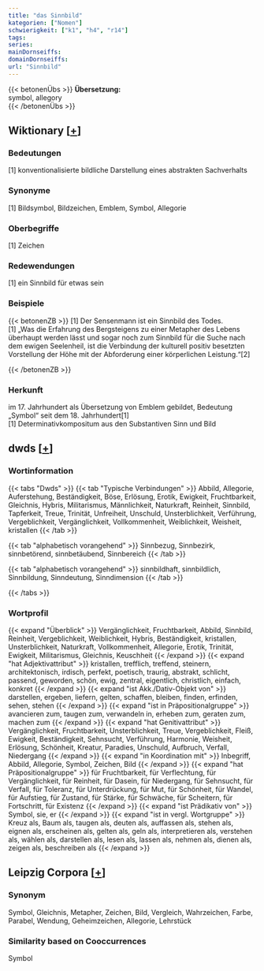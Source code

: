 ```yaml
---
title: "das Sinnbild"
kategorien: ["Nomen"]
schwierigkeit: ["k1", "h4", "r14"]
tags:
series:
mainDornseiffs:
domainDornseiffs:
url: "Sinnbild"
---
```


{{< betonenÜbs >}}
**Übersetzung:**  
symbol, allegory  
{{< /betonenÜbs >}}

## Wiktionary [[+](https://de.wiktionary.org/wiki/Sinnbild)]

### Bedeutungen
[1] konventionalisierte bildliche Darstellung eines abstrakten Sachverhalts  

### Synonyme
[1] Bildsymbol, Bildzeichen, Emblem, Symbol, Allegorie  

### Oberbegriffe
[1] Zeichen  

### Redewendungen
[1] ein Sinnbild für etwas sein  

### Beispiele
{{< betonenZB >}}
[1] Der Sensenmann ist ein Sinnbild des Todes.  
[1] „Was die Erfahrung des Bergsteigens zu einer Metapher des Lebens überhaupt werden lässt und sogar noch zum Sinnbild für die Suche nach dem ewigen Seelenheil, ist die Verbindung der kulturell positiv besetzten Vorstellung der Höhe mit der Abforderung einer körperlichen Leistung.“[2]  

{{< /betonenZB >}}
### Herkunft
im 17. Jahrhundert als Übersetzung von Emblem gebildet, Bedeutung „Symbol“ seit dem 18. Jahrhundert[1]  
[1] Determinativkompositum aus den Substantiven Sinn und Bild  



## dwds [[+](https://www.dwds.de/wb/Sinnbild)]

### Wortinformation
{{< tabs "Dwds" >}}
{{< tab "Typische Verbindungen" >}}
Abbild, Allegorie, Auferstehung, Beständigkeit, Böse, Erlösung, Erotik, Ewigkeit, Fruchtbarkeit, Gleichnis, Hybris, Militarismus, Männlichkeit, Naturkraft, Reinheit, Sinnbild, Tapferkeit, Treue, Trinität, Unfreiheit, Unschuld, Unsterblichkeit, Verführung, Vergeblichkeit, Vergänglichkeit, Vollkommenheit, Weiblichkeit, Weisheit, kristallen
{{< /tab >}}

{{< tab "alphabetisch vorangehend" >}}
Sinnbezug, Sinnbezirk, sinnbetörend, sinnbetäubend, Sinnbereich
{{< /tab >}}

{{< tab "alphabetisch vorangehend" >}}
sinnbildhaft, sinnbildlich, Sinnbildung, Sinndeutung, Sinndimension
{{< /tab >}}

{{< /tabs >}}

### Wortprofil
{{< expand "Überblick" >}} Vergänglichkeit, Fruchtbarkeit, Abbild, Sinnbild, Reinheit, Vergeblichkeit, Weiblichkeit, Hybris, Beständigkeit, kristallen, Unsterblichkeit, Naturkraft, Vollkommenheit, Allegorie, Erotik, Trinität, Ewigkeit, Militarismus, Gleichnis, Keuschheit {{< /expand >}}
{{< expand "hat Adjektivattribut" >}} kristallen, trefflich, treffend, steinern, architektonisch, irdisch, perfekt, poetisch, traurig, abstrakt, schlicht, passend, geworden, schön, ewig, zentral, eigentlich, christlich, einfach, konkret {{< /expand >}}
{{< expand "ist Akk./Dativ-Objekt von" >}} darstellen, ergeben, liefern, gelten, schaffen, bleiben, finden, erfinden, sehen, stehen {{< /expand >}}
{{< expand "ist in Präpositionalgruppe" >}} avancieren zum, taugen zum, verwandeln in, erheben zum, geraten zum, machen zum {{< /expand >}}
{{< expand "hat Genitivattribut" >}} Vergänglichkeit, Fruchtbarkeit, Unsterblichkeit, Treue, Vergeblichkeit, Fleiß, Ewigkeit, Beständigkeit, Sehnsucht, Verführung, Harmonie, Weisheit, Erlösung, Schönheit, Kreatur, Paradies, Unschuld, Aufbruch, Verfall, Niedergang {{< /expand >}}
{{< expand "in Koordination mit" >}} Inbegriff, Abbild, Allegorie, Symbol, Zeichen, Bild {{< /expand >}}
{{< expand "hat Präpositionalgruppe" >}} für Fruchtbarkeit, für Verflechtung, für Vergänglichkeit, für Reinheit, für Dasein, für Niedergang, für Sehnsucht, für Verfall, für Toleranz, für Unterdrückung, für Mut, für Schönheit, für Wandel, für Aufstieg, für Zustand, für Stärke, für Schwäche, für Scheitern, für Fortschritt, für Existenz {{< /expand >}}
{{< expand "ist Prädikativ von" >}} Symbol, sie, er {{< /expand >}}
{{< expand "ist in vergl. Wortgruppe" >}} Kreuz als, Baum als, taugen als, deuten als, auffassen als, stehen als, eignen als, erscheinen als, gelten als, geln als, interpretieren als, verstehen als, wählen als, darstellen als, lesen als, lassen als, nehmen als, dienen als, zeigen als, beschreiben als {{< /expand >}}

## Leipzig Corpora [[+](https://corpora.uni-leipzig.de/en/res?word=Sinnbild&corpusId=deu_newscrawl-public_2018)]


### Synonym
Symbol, Gleichnis, Metapher, Zeichen, Bild, Vergleich, Wahrzeichen, Farbe, Parabel, Wendung, Geheimzeichen, Allegorie, Lehrstück


### Similarity based on Cooccurrences
Symbol


